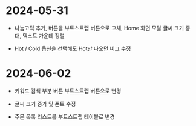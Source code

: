 # 2024-05-31
- 나눔고딕 추가, 버튼을 부트스트랩 버튼으로 교체, Home 화면 모달 글씨 크기 증대, 텍스트 가운데 정렬

- Hot / Cold 옵션을 선택해도 Hot만 나오던 버그 수정

# 2024-06-02
- 키워드 검색 부분 버튼 부트스트랩 버튼으로 변경

- 글씨 크기 증가 및 폰트 수정

- 주문 목록 리스트를 부트스트랩 테이블로 변경

